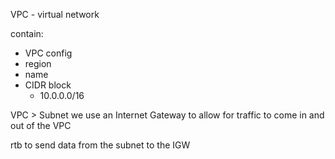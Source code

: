 
VPC - virtual network

contain:
- VPC config
- region
- name
- CIDR block
    - 10.0.0.0/16


VPC > Subnet 
we use an Internet Gateway to allow for traffic to come in and out of the VPC

rtb to send data from the subnet to the IGW
